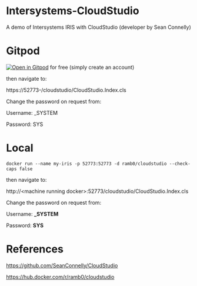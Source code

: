 # Intersystems-CloudStudio

A demo of Intersystems IRIS with CloudStudio (developer by Sean Connelly)

# Gitpod

[![Open in Gitpod](https://gitpod.io/button/open-in-gitpod.svg)](https://gitpod.io/#https://github.com/RamSailopal/Intersystems-CloudStudio) for free (simply create an account)

then navigate to:

https://52773-<gitpod server address>/cloudstudio/CloudStudio.Index.cls

Change the password on request from:

Username: _SYSTEM

Password: SYS

# Local

    docker run --name my-iris -p 52773:52773 -d ramb0/cloudstudio --check-caps false

then navigate to:

http://\<machine running docker\>:52773/cloudstudio/CloudStudio.Index.cls

Change the password on request from:

Username: **_SYSTEM** 

Password: **SYS**

# References

https://github.com/SeanConnelly/CloudStudio

https://hub.docker.com/r/ramb0/cloudstudio
